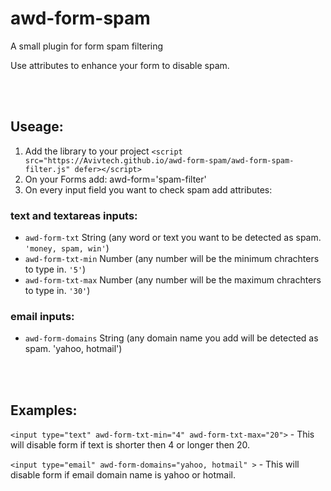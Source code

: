 # awd-form-spam
A small plugin for form spam filtering

Use attributes to enhance your form to disable spam.

<br><br>
## Useage:
1. Add the library to your project
```<script src="https://Avivtech.github.io/awd-form-spam/awd-form-spam-filter.js" defer></script>```
2. On your Forms add: awd-form='spam-filter'
3. On every input field you want to check spam add attributes:

### text and textareas inputs:
- ```awd-form-txt``` String (any word or text you want to be detected as spam. ```'money, spam, win'```)
- ```awd-form-txt-min``` Number (any number will be the minimum chrachters to type in. ```'5'```)
- ```awd-form-txt-max``` Number (any number will be the maximum chrachters to type in. ```'30'```)

### email inputs:
- ```awd-form-domains``` String (any domain name you add will be detected as spam. 'yahoo, hotmail')

<br><br>
## Examples:

```<input type="text" awd-form-txt-min="4" awd-form-txt-max="20">``` - This will disable form if text is shorter then 4 or longer then 20.

```<input type="email" awd-form-domains="yahoo, hotmail" >``` - This will disable form if email domain name is yahoo or hotmail.
